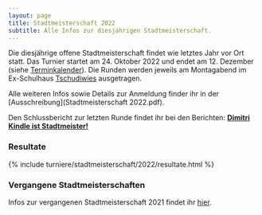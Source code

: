 ```yaml
---
layout: page
title: Stadtmeisterschaft 2022
subtitle: Alle Infos zur diesjährigen Stadtmeisterschaft.
---
```


Die diesjährige offene Stadtmeisterschaft findet wie letztes Jahr vor Ort statt. Das Turnier startet am 24. Oktober 2022 und endet am 12. Dezember (siehe [Terminkalender](/terminkalender)). Die Runden werden jeweils am Montagabend im Ex-Schulhaus [Tschudiwies](/info) ausgetragen.

Alle weiteren Infos sowie Details zur Anmeldung finder ihr in der [Ausschreibung](Stadtmeisterschaft 2022.pdf).

Den Schlussbericht zur letzten Runde findet ihr bei den Berichten: **[Dimitri Kindle ist Stadtmeister!](/2022-12-12-stadtmeisterschaft-2022-schlussbericht)** 

### Resultate

{% include turniere/stadtmeisterschaft/2022/resultate.html %}

### Vergangene Stadtmeisterschaften

Infos zur vergangenen Stadtmeisterschaft 2021 findet ihr [hier](http://www.schachklub-sg.ch/turniere/stadtmeisterschaft/2021).
